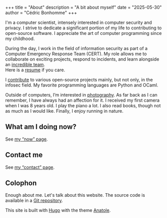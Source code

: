 +++
title = "About"
description = "A bit about myself"
date = "2025-05-30"
author = "Cédric Bonhomme"
+++

I'm a computer scientist, intensely interested in computer security and privacy.
I strive to dedicate a significant portion of my life to contributing to open-source software.
I appreciate the art of computer programming since my childhood.

During the day, I work in the field of information security as part of a
Computer Emergency Response Team (CERT).
My role allows me to collaborate on exciting projects, respond to incidents,
and learn alongside an [incredible team](https://www.circl.lu/team).  
Here is a [resume](/files/resume_cedric-bonhomme_web-version.pdf) if you care.

I [contribute](/software) to various open-source projects mainly, but not only, in the infosec field.
My favorite programming languages are Python and OCaml.

Outside of computers, I’m interested in [photography](/photography).
As far back as I can remember, I have always had an affection for it.
I received my first camera when I was 8 years old.
I play the piano a lot. I also read books, though not as much as I would like.
Finally, I enjoy running in nature.

## What am I doing now?

See [my “now” page](/now).


## Contact me

See [my “contact” page](/contact).


## Colophon

Enough about me. Let's talk about this website.
The source code is available in a
[Git repository](https://github.com/cedricbonhomme/cedricbonhomme.org).

This site is built with [Hugo](https://gohugo.io) with the theme
[Anatole](https://github.com/lxndrblz/anatole).
